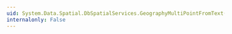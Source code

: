 ```yaml
---
uid: System.Data.Spatial.DbSpatialServices.GeographyMultiPointFromText(System.String,System.Int32)
internalonly: False
---
```

